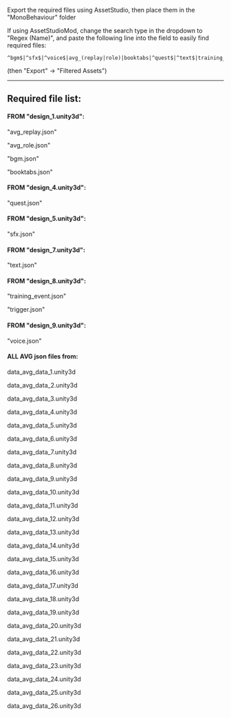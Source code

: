 Export the required files using AssetStudio, then place them in the "MonoBehaviour" folder

If using AssetStudioMod, change the search type in the dropdown to "Regex (Name)", and paste the following line into the field to easily find required files:

	^bgm$|^sfx$|^voice$|avg_(replay|role)|booktabs|^quest$|^text$|training_event|^trigger$|^\d+$
(then "Export" -> "Filtered Assets")


-------------------------------
Required file list:
-------------------------------
#### FROM "design_1.unity3d":

"avg_replay.json"

"avg_role.json"

"bgm.json"

"booktabs.json"

#### FROM "design_4.unity3d":	

 "quest.json"

#### FROM "design_5.unity3d":

 "sfx.json"

#### FROM "design_7.unity3d":

 "text.json"

#### FROM "design_8.unity3d":

 "training_event.json"

 "trigger.json"

#### FROM "design_9.unity3d":

 "voice.json"
	
#### ALL AVG json files from:

 data_avg_data_1.unity3d

 data_avg_data_2.unity3d

 data_avg_data_3.unity3d

 data_avg_data_4.unity3d

 data_avg_data_5.unity3d

 data_avg_data_6.unity3d

 data_avg_data_7.unity3d

 data_avg_data_8.unity3d

 data_avg_data_9.unity3d

 data_avg_data_10.unity3d

 data_avg_data_11.unity3d

 data_avg_data_12.unity3d

 data_avg_data_13.unity3d

 data_avg_data_14.unity3d

 data_avg_data_15.unity3d

 data_avg_data_16.unity3d

 data_avg_data_17.unity3d

 data_avg_data_18.unity3d

 data_avg_data_19.unity3d

 data_avg_data_20.unity3d

 data_avg_data_21.unity3d

 data_avg_data_22.unity3d

 data_avg_data_23.unity3d

 data_avg_data_24.unity3d

 data_avg_data_25.unity3d

 data_avg_data_26.unity3d
